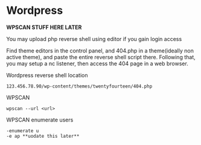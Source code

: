 # Wordpress

**WPSCAN STUFF HERE LATER**


You may upload php reverse shell using editor if you gain login access

Find theme editors in the control panel, and 404.php in a theme(ideally non active theme), and paste the entire reverse shell script there. Following that, you may setup a nc listener, then access the 404 page in a web browser.

Wordpress reverse shell location

	123.456.78.90/wp-content/themes/twentyfourteen/404.php


WPSCAN

	wpscan --url <url>
	
WPSCAN enumerate users

	-enumerate u
	-e ap **uodate this later**
